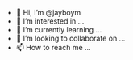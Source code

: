 - 👋 Hi, I’m @jayboym
- 👀 I’m interested in ...
- 🌱 I’m currently learning ...
- 💞️ I’m looking to collaborate on ...
- 📫 How to reach me ...

<!---
jayboym/jayboym is a ✨ special ✨ repository because its `README.md` (this file) appears on your GitHub profile.
You can click the Preview link to take a look at your changes.
--->

